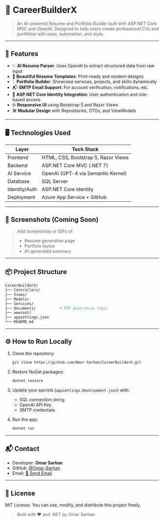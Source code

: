 # 💼 CareerBuilderX

> An AI-powered Resume and Portfolio Builder built with ASP.NET Core MVC and OpenAI. Designed to help users create professional CVs and portfolios with ease, automation, and style.

---

## 🚀 Features

- ✨ **AI Resume Parser**: Uses OpenAI to extract structured data from raw input
- 🎨 **Beautiful Resume Templates**: Print-ready and modern designs
- 💡 **Portfolio Builder**: Showcase services, projects, and skills dynamically
- 📬 **SMTP Email Support**: For account verification, notifications, etc.
- 🔐 **ASP.NET Core Identity Integration**: User authentication and role-based access
- 🌐 **Responsive UI** using Bootstrap 5 and Razor Views
- 🛠️ **Modular Design** with Repositories, DTOs, and ViewModels

---

## 🖥️ Technologies Used

| Layer         | Tech Stack                              |
|---------------|------------------------------------------|
| Frontend      | HTML, CSS, Bootstrap 5, Razor Views     |
| Backend       | ASP.NET Core MVC (.NET 7)               |
| AI Service    | OpenAI (GPT-4 via Semantic Kernel)      |
| Database      | SQL Server                              |
| Identity/Auth | ASP.NET Core Identity                   |
| Deployment    | Azure App Service + GitHub              |

---

## 📸 Screenshots (Coming Soon)

> Add screenshots or GIFs of:
> - Resume generation page
> - Portfolio layout
> - AI-generated summary

---

## 📦 Project Structure

```bash
CareerBuilderX/
├── Controllers/
├── Views/
├── Models/
├── Services/
├── Documents/           # PDF generation logic
├── wwwroot/
├── appsettings.json
└── README.md
```

---

## ⚙️ How to Run Locally

1. Clone the repository:
   ```bash
   git clone https://github.com/Omar-Sarhan/CareerBuilderX.git
   ```

2. Restore NuGet packages:
   ```bash
   dotnet restore
   ```

3. Update your secrets (`appsettings.Development.json`) with:
   - SQL connection string
   - OpenAI API Key
   - SMTP credentials

4. Run the app:
   ```bash
   dotnet run
   ```

---

## 📬 Contact

- Developer: **Omar Sarhan**
- GitHub: [@Omar-Sarhan](https://github.com/Omar-Sarhan)
- Email: [📧 Send Email](mailto:omar.kh.sarhan@gmail.com)

---

## 📄 License

MIT License. You can use, modify, and distribute this project freely.

> Built with ❤️ and .NET by Omar Sarhan